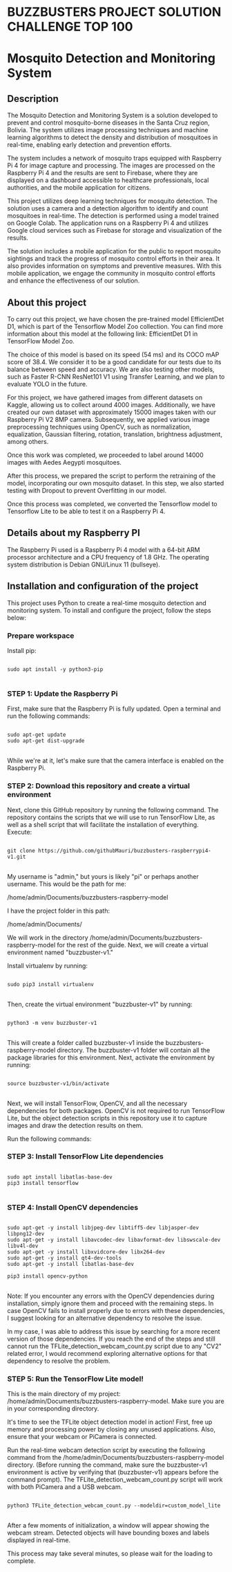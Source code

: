 # BUZZBUSTERS PROJECT SOLUTION CHALLENGE TOP 100

# Mosquito Detection and Monitoring System

## Description

The Mosquito Detection and Monitoring System is a solution developed to prevent and control mosquito-borne diseases in the Santa Cruz region, Bolivia. The system utilizes image processing techniques and machine learning algorithms to detect the density and distribution of mosquitoes in real-time, enabling early detection and prevention efforts.

The system includes a network of mosquito traps equipped with Raspberry Pi 4 for image capture and processing. The images are processed on the Raspberry Pi 4 and the results are sent to Firebase, where they are displayed on a dashboard accessible to healthcare professionals, local authorities, and the mobile application for citizens.

This project utilizes deep learning techniques for mosquito detection. The solution uses a camera and a detection algorithm to identify and count mosquitoes in real-time. The detection is performed using a model trained on Google Colab. The application runs on a Raspberry Pi 4 and utilizes Google cloud services such as Firebase for storage and visualization of the results.

The solution includes a mobile application for the public to report mosquito sightings and track the progress of mosquito control efforts in their area. It also provides information on symptoms and preventive measures. With this mobile application, we engage the community in mosquito control efforts and enhance the effectiveness of our solution.

## About this project

To carry out this project, we have chosen the pre-trained model EfficientDet D1, which is part of the Tensorflow Model Zoo collection. You can find more information about this model at the following link: EfficientDet D1 in TensorFlow Model Zoo.

The choice of this model is based on its speed (54 ms) and its COCO mAP score of 38.4. We consider it to be a good candidate for our tests due to its balance between speed and accuracy. We are also testing other models, such as Faster R-CNN ResNet101 V1 using Transfer Learning, and we plan to evaluate YOLO in the future.

For this project, we have gathered images from different datasets on Kaggle, allowing us to collect around 4000 images. Additionally, we have created our own dataset with approximately 15000 images taken with our Raspberry Pi V2 8MP camera. Subsequently, we applied various image preprocessing techniques using OpenCV, such as normalization, equalization, Gaussian filtering, rotation, translation, brightness adjustment, among others.

Once this work was completed, we proceeded to label around 14000 images with Aedes Aegypti mosquitoes.

After this process, we prepared the script to perform the retraining of the model, incorporating our own mosquito dataset. In this step, we also started testing with Dropout to prevent Overfitting in our model.

Once this process was completed, we converted the Tensorflow model to Tensorflow Lite to be able to test it on a Raspberry Pi 4.

## Details about my Raspberry PI

The Raspberry Pi used is a Raspberry Pi 4 model with a 64-bit ARM processor architecture and a CPU frequency of 1.8 GHz. The operating system distribution is Debian GNU/Linux 11 (bullseye).

## Installation and configuration of the project
This project uses Python to create a real-time mosquito detection and monitoring system. To install and configure the project, follow the steps below:

### Prepare workspace
Install pip:
<pre>
<code class="copyable">
sudo apt install -y python3-pip
</code>
</pre>




### STEP 1: Update the Raspberry Pi
First, make sure that the Raspberry Pi is fully updated. Open a terminal and run the following commands:
<pre>
<code class="copyable">
sudo apt-get update
sudo apt-get dist-upgrade
</code>
</pre>

While we're at it, let's make sure that the camera interface is enabled on the Raspberry Pi.

### STEP 2: Download this repository and create a virtual environment
Next, clone this GitHub repository by running the following command. The repository contains the scripts that we will use to run TensorFlow Lite, as well as a shell script that will facilitate the installation of everything. Execute:
<pre>
<code class="copyable">
git clone https://github.com/githubMauri/buzzbusters-raspberrypi4-v1.git
</code>
</pre>

My username is "admin," but yours is likely "pi" or perhaps another username. This would be the path for me:

/home/admin/Documents/buzzbusters-raspberry-model

I have the project folder in this path:

/home/admin/Documents/

We will work in the directory /home/admin/Documents/buzzbusters-raspberry-model for the rest of the guide. Next, we will create a virtual environment named "buzzbuster-v1."

Install virtualenv by running:
<pre>
<code class="copyable">
sudo pip3 install virtualenv
</code>
</pre>

Then, create the virtual environment "buzzbuster-v1" by running:
<pre>
<code class="copyable">
python3 -m venv buzzbuster-v1
</code>
</pre>

This will create a folder called buzzbuster-v1 inside the buzzbusters-raspberry-model directory. The buzzbuster-v1 folder will contain all the package libraries for this environment. Next, activate the environment by running:
<pre>
<code class="copyable">
source buzzbuster-v1/bin/activate
</code>
</pre>

Next, we will install TensorFlow, OpenCV, and all the necessary dependencies for both packages. OpenCV is not required to run TensorFlow Lite, but the object detection scripts in this repository use it to capture images and draw the detection results on them.

Run the following commands:


### STEP 3: Install TensorFlow Lite dependencies
<pre>
<code class="copyable">
sudo apt install libatlas-base-dev
pip3 install tensorflow
</code>
</pre>

### STEP 4: Install OpenCV dependencies
<pre>
<code class="copyable">
sudo apt-get -y install libjpeg-dev libtiff5-dev libjasper-dev libpng12-dev
sudo apt-get -y install libavcodec-dev libavformat-dev libswscale-dev libv4l-dev
sudo apt-get -y install libxvidcore-dev libx264-dev
sudo apt-get -y install qt4-dev-tools
sudo apt-get -y install libatlas-base-dev

pip3 install opencv-python
</code>
</pre>

Note: If you encounter any errors with the OpenCV dependencies during installation, simply ignore them and proceed with the remaining steps. In case OpenCV fails to install properly due to errors with these dependencies, I suggest looking for an alternative dependency to resolve the issue.

In my case, I was able to address this issue by searching for a more recent version of those dependencies. If you reach the end of the steps and still cannot run the TFLite_detection_webcam_count.py script due to any "CV2" related error, I would recommend exploring alternative options for that dependency to resolve the problem.


### STEP 5: Run the TensorFlow Lite model!
This is the main directory of my project: /home/admin/Documents/buzzbusters-raspberry-model. Make sure you are in your corresponding directory.

It's time to see the TFLite object detection model in action! First, free up memory and processing power by closing any unused applications. Also, ensure that your webcam or PiCamera is connected.

Run the real-time webcam detection script by executing the following command from the /home/admin/Documents/buzzbusters-raspberry-model directory. (Before running the command, make sure the buzzbuster-v1 environment is active by verifying that (buzzbuster-v1) appears before the command prompt). The TFLite_detection_webcam_count.py script will work with both PiCamera and a USB webcam.
<pre>
<code class="copyable">
python3 TFLite_detection_webcam_count.py --modeldir=custom_model_lite
</code>
</pre>

After a few moments of initialization, a window will appear showing the webcam stream. Detected objects will have bounding boxes and labels displayed in real-time.

This process may take several minutes, so please wait for the loading to complete.


